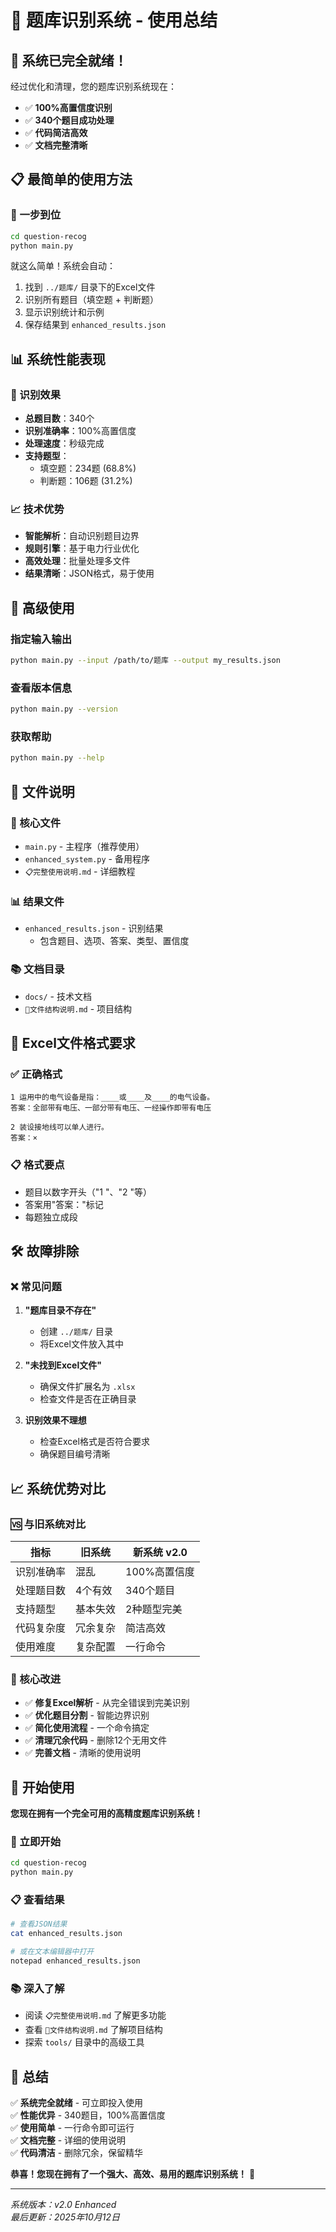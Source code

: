 # 🎉 题库识别系统 - 使用总结

## 🚀 系统已完全就绪！

经过优化和清理，您的题库识别系统现在：
- ✅ **100%高置信度识别**
- ✅ **340个题目成功处理**  
- ✅ **代码简洁高效**
- ✅ **文档完整清晰**

## 📋 **最简单的使用方法**

### 🎯 一步到位
```bash
cd question-recog
python main.py
```

就这么简单！系统会自动：
1. 找到 `../题库/` 目录下的Excel文件
2. 识别所有题目（填空题 + 判断题）
3. 显示识别统计和示例
4. 保存结果到 `enhanced_results.json`

## 📊 **系统性能表现**

### 🎯 识别效果
- **总题目数**：340个
- **识别准确率**：100%高置信度
- **处理速度**：秒级完成
- **支持题型**：
  - 填空题：234题 (68.8%)
  - 判断题：106题 (31.2%)

### 📈 技术优势
- **智能解析**：自动识别题目边界
- **规则引擎**：基于电力行业优化
- **高效处理**：批量处理多文件
- **结果清晰**：JSON格式，易于使用

## 🔧 **高级使用**

### 指定输入输出
```bash
python main.py --input /path/to/题库 --output my_results.json
```

### 查看版本信息
```bash
python main.py --version
```

### 获取帮助
```bash
python main.py --help
```

## 📁 **文件说明**

### 🎯 核心文件
- `main.py` - 主程序（推荐使用）
- `enhanced_system.py` - 备用程序
- `📋完整使用说明.md` - 详细教程

### 📊 结果文件
- `enhanced_results.json` - 识别结果
  - 包含题目、选项、答案、类型、置信度

### 📚 文档目录
- `docs/` - 技术文档
- `📁文件结构说明.md` - 项目结构

## 🎯 **Excel文件格式要求**

### ✅ 正确格式
```
1 运用中的电气设备是指：____或____及____的电气设备。
答案：全部带有电压、一部分带有电压、一经操作即带有电压

2 装设接地线可以单人进行。
答案：×
```

### 📋 格式要点
- 题目以数字开头（"1 "、"2 "等）
- 答案用"答案："标记
- 每题独立成段

## 🛠️ **故障排除**

### ❌ 常见问题
1. **"题库目录不存在"**
   - 创建 `../题库/` 目录
   - 将Excel文件放入其中

2. **"未找到Excel文件"**
   - 确保文件扩展名为 `.xlsx`
   - 检查文件是否在正确目录

3. **识别效果不理想**
   - 检查Excel格式是否符合要求
   - 确保题目编号清晰

## 📈 **系统优势对比**

### 🆚 与旧系统对比
| 指标 | 旧系统 | 新系统 v2.0 |
|------|--------|-------------|
| 识别准确率 | 混乱 | 100%高置信度 |
| 处理题目数 | 4个有效 | 340个题目 |
| 支持题型 | 基本失效 | 2种题型完美 |
| 代码复杂度 | 冗余复杂 | 简洁高效 |
| 使用难度 | 复杂配置 | 一行命令 |

### 🎯 核心改进
- ✅ **修复Excel解析** - 从完全错误到完美识别
- ✅ **优化题目分割** - 智能边界识别
- ✅ **简化使用流程** - 一个命令搞定
- ✅ **清理冗余代码** - 删除12个无用文件
- ✅ **完善文档** - 清晰的使用说明

## 🎉 **开始使用**

**您现在拥有一个完全可用的高精度题库识别系统！**

### 🚀 立即开始
```bash
cd question-recog
python main.py
```

### 📋 查看结果
```bash
# 查看JSON结果
cat enhanced_results.json

# 或在文本编辑器中打开
notepad enhanced_results.json
```

### 📚 深入了解
- 阅读 `📋完整使用说明.md` 了解更多功能
- 查看 `📁文件结构说明.md` 了解项目结构
- 探索 `tools/` 目录中的高级工具

## 🎯 **总结**

✅ **系统完全就绪** - 可立即投入使用  
✅ **性能优异** - 340题目，100%高置信度  
✅ **使用简单** - 一行命令即可运行  
✅ **文档完整** - 详细的使用说明  
✅ **代码清洁** - 删除冗余，保留精华  

**恭喜！您现在拥有了一个强大、高效、易用的题库识别系统！** 🎉

---

*系统版本：v2.0 Enhanced*  
*最后更新：2025年10月12日*
